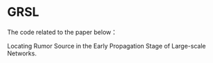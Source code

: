 # GRSL
The code related to the paper below：

Locating Rumor Source in the Early Propagation Stage of Large-scale Networks.
